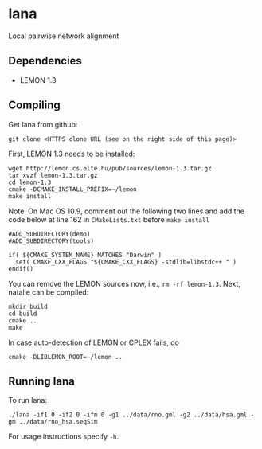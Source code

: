 lana
=======

Local pairwise network alignment

Dependencies
------------

* LEMON 1.3

Compiling
---------

Get lana from github:

    git clone <HTTPS clone URL (see on the right side of this page)>


First, LEMON 1.3 needs to be installed:

    wget http://lemon.cs.elte.hu/pub/sources/lemon-1.3.tar.gz
    tar xvzf lemon-1.3.tar.gz
    cd lemon-1.3
    cmake -DCMAKE_INSTALL_PREFIX=~/lemon
    make install
    
Note: On Mac OS 10.9, comment out the following two lines and add the code below at line 162 in `CMakeLists.txt` before `make install`


    #ADD_SUBDIRECTORY(demo) 
    #ADD_SUBDIRECTORY(tools)
    
    if( ${CMAKE_SYSTEM_NAME} MATCHES "Darwin" )
      set( CMAKE_CXX_FLAGS "${CMAKE_CXX_FLAGS} -stdlib=libstdc++ " )
    endif()

You can remove the LEMON sources now, i.e., `rm -rf lemon-1.3`. Next, natalie can be compiled:

    mkdir build
    cd build
    cmake ..
    make

In case auto-detection of LEMON or CPLEX fails, do

    cmake -DLIBLEMON_ROOT=~/lemon ..

Running lana
---------------

To run lana:

    ./lana -if1 0 -if2 0 -ifm 0 -g1 ../data/rno.gml -g2 ../data/hsa.gml -gm ../data/rno_hsa.seqSim

For usage instructions specify `-h`.
